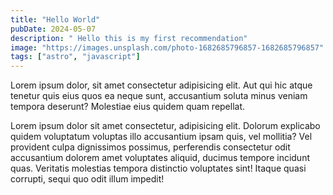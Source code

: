 ```yaml
---
title: "Hello World"
pubDate: 2024-05-07
description: " Hello this is my first recommendation"
image: "https://images.unsplash.com/photo-1682685796857-1682685796857"
tags: ["astro", "javascript"]
---
```


Lorem ipsum dolor, sit amet consectetur adipisicing elit. Aut qui hic atque tenetur quis eius quos ea neque sunt, accusantium soluta minus veniam tempora deserunt? Molestiae eius quidem quam repellat.

Lorem ipsum dolor sit amet consectetur, adipisicing elit. Dolorum explicabo quidem voluptatum voluptas illo accusantium ipsam quis, vel mollitia? Vel provident culpa dignissimos possimus, perferendis consectetur odit accusantium dolorem amet voluptates aliquid, ducimus tempore incidunt quas. Veritatis molestias tempora distinctio voluptates sint! Itaque quasi corrupti, sequi quo odit illum impedit!
